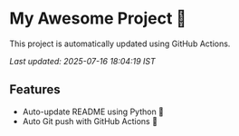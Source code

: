 # My Awesome Project 🚀

This project is automatically updated using GitHub Actions.

_Last updated: 2025-07-16 18:04:19 IST_

## Features
- Auto-update README using Python 🐍
- Auto Git push with GitHub Actions 🤖
